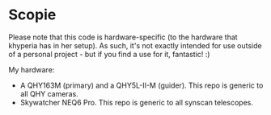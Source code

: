 Scopie
===

Please note that this code is hardware-specific (to the hardware that khyperia has in her setup). As such, it's not exactly intended for use outside of a personal project - but if you find a use for it, fantastic! :)

My hardware:

* A QHY163M (primary) and a QHY5L-II-M (guider). This repo is generic to all QHY cameras.
* Skywatcher NEQ6 Pro. This repo is generic to all synscan telescopes.

